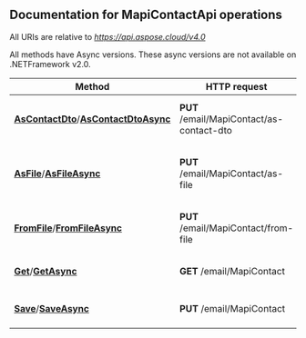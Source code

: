 
## Documentation for MapiContactApi operations

All URIs are relative to *https://api.aspose.cloud/v4.0*

All methods have Async versions. These async versions are not available on .NETFramework v2.0.

Method | HTTP request | Description
------------- | ------------- | -------------
[**AsContactDto**](MapiContactApi.md#AsContactDto)/[**AsContactDtoAsync**](MapiContactApi.md#AsContactDtoAsync)| **PUT** /email/MapiContact/as-contact-dto| Converts MAPI contact model to ContactDto model.             
[**AsFile**](MapiContactApi.md#AsFile)/[**AsFileAsync**](MapiContactApi.md#AsFileAsync)| **PUT** /email/MapiContact/as-file| Converts MAPI contact model to specified format and returns as file.             
[**FromFile**](MapiContactApi.md#FromFile)/[**FromFileAsync**](MapiContactApi.md#FromFileAsync)| **PUT** /email/MapiContact/from-file| Converts contact file to a MAPI model representation.             
[**Get**](MapiContactApi.md#Get)/[**GetAsync**](MapiContactApi.md#GetAsync)| **GET** /email/MapiContact| Get MAPI contact document.             
[**Save**](MapiContactApi.md#Save)/[**SaveAsync**](MapiContactApi.md#SaveAsync)| **PUT** /email/MapiContact| Save MAPI Contact to storage.             



